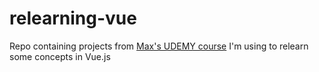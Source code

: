 # relearning-vue
Repo containing projects from [Max's UDEMY course](https://www.udemy.com/course/vuejs-2-the-complete-guide/) I'm using to relearn some concepts in Vue.js
